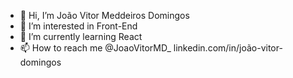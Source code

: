 - 👋 Hi, I’m João Vitor Meddeiros Domingos
- 👀 I’m interested in Front-End
- 🌱 I’m currently learning React
- 📫 How to reach me @JoaoVitorMD_ linkedin.com/in/joão-vitor-domingos

<!---
JoaoVitorMD/JoaoVitorMD is a ✨ special ✨ repository because its `README.md` (this file) appears on your GitHub profile.
You can click the Preview link to take a look at your changes.
--->
